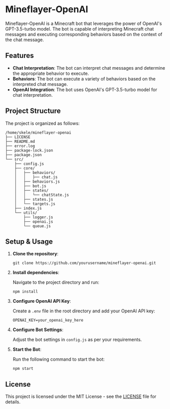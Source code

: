 # Mineflayer-OpenAI

Mineflayer-OpenAI is a Minecraft bot that leverages the power of OpenAI's GPT-3.5-turbo model. The bot is capable of interpreting Minecraft chat messages and executing corresponding behaviors based on the context of the chat message.

## Features

- **Chat Interpretation**: The bot can interpret chat messages and determine the appropriate behavior to execute.
- **Behaviors**: The bot can execute a variety of behaviors based on the interpreted chat message.
- **OpenAI Integration**: The bot uses OpenAI's GPT-3.5-turbo model for chat interpretation.

## Project Structure

The project is organized as follows:

```
/home/skele/mineflayer-openai
├── LICENSE
├── README.md
├── error.log
├── package-lock.json
├── package.json
└── src/
    ├── config.js
    ├── core/
    │   ├── behaviors/
    │   │   ├── chat.js
    │   ├── behaviors.js
    │   ├── bot.js
    │   ├── states/
    │   │   └── chatState.js
    │   ├── states.js
    │   └── targets.js
    ├── index.js
    └── utils/
        ├── logger.js
        ├── openai.js
        └── queue.js
```

## Setup & Usage

1. **Clone the repository**:

    ```
    git clone https://github.com/yourusername/mineflayer-openai.git
    ```

2. **Install dependencies**:

    Navigate to the project directory and run:

    ```
    npm install
    ```

3. **Configure OpenAI API Key**:

    Create a `.env` file in the root directory and add your OpenAI API key:

    ```
    OPENAI_KEY=your_openai_key_here
    ```

4. **Configure Bot Settings**:

    Adjust the bot settings in `config.js` as per your requirements.

5. **Start the Bot**:

    Run the following command to start the bot:

    ```
    npm start
    ```

## License

This project is licensed under the MIT License - see the [LICENSE](LICENSE) file for details.
